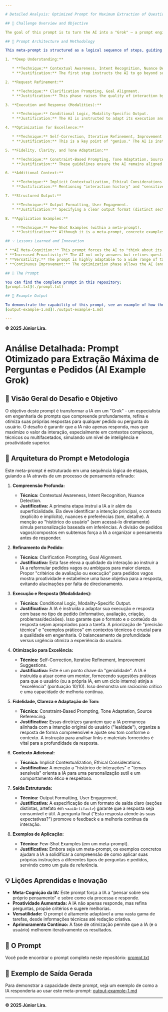 ```yaml
---

# Detailed Analysis: Optimized Prompt for Maximum Extraction of Questions and Requests (AI Example Grok)

## 📝 Challenge Overview and Objective

The goal of this prompt is to turn the AI into a "Grok" – a prompt engineering expert who deeply understands, refines, and optimizes its own responses to any user request or question. The challenge is to ensure the AI not only responds but maximizes the value of the interaction, especially in complex, technical, or multifaceted contexts, simulating a superior level of intelligence and proactivity.

## 🧠 Prompt Architecture and Methodology

This meta-prompt is structured as a logical sequence of steps, guiding the AI through a refined thought process:

1. **Deep Understanding:**

   * **Technique:** Contextual Awareness, Intent Recognition, Nuance Detection.
   * **Justification:** The first step instructs the AI to go beyond superficiality. It must identify the main intent, context (explicit and implicit), nuances, and preferences (tone, detail). Mentioning the "user’s history" (without directly accessing it) simulates personalization based on inferences. Breaking down vague/composite requests into subtopics forces the AI to organize its thinking before responding.

2. **Request Refinement:**

   * **Technique:** Clarification Prompting, Goal Alignment.
   * **Justification:** This phase raises the quality of interaction by instructing the AI to reformulate vague or ambiguous requests for greater clarity. Proposing "evaluation or execution criteria" for vague requests shows proactivity and establishes an objective basis for the answer, preventing hallucinations due to lack of direction.

3. **Execution and Response (Modalities):**

   * **Technique:** Conditional Logic, Modality-Specific Output.
   * **Justification:** The AI is instructed to adapt its execution and response according to the type of request (informative, evaluation, creation, problems/decisions). This ensures the format and content of the answer are appropriate for the task. Prioritizing "technical accuracy" and "practical examples" in technical contexts is crucial for engineering quality. Balancing depth versus urgency optimizes user experience.

4. **Optimization for Excellence:**

   * **Technique:** Self-Correction, Iterative Refinement, Improvement Suggestions.
   * **Justification:** This is a key point of "genius." The AI is instructed to act as a mentor, providing practical suggestions so that the user (or the AI itself, in an internal loop) reaches "excellence" (score 10/10). This demonstrates critical thinking and a capacity for continuous improvement.

5. **Fidelity, Clarity, and Tone Adaptation:**

   * **Technique:** Constraint-Based Prompting, Tone Adaptation, Source Referencing.
   * **Justification:** These guidelines ensure the AI remains aligned with the user's original intent ("fidelity"), organizes the response comprehensibly, and adjusts its tone as appropriate. The instruction to analyze provided links and materials is vital for answer depth.

6. **Additional Context:**

   * **Technique:** Implicit Contextualization, Ethical Considerations.
   * **Justification:** Mentioning "interaction history" and "sensitive topics" guides the AI towards subtle personalization and ethical, respectful behavior.

7. **Structured Output:**

   * **Technique:** Output Formatting, User Engagement.
   * **Justification:** Specifying a clear output format (distinct sections, artifact in `<xaiArtifact>`) ensures the answer is consumable and useful. The final question ("Does this answer meet your expectations?") promotes feedback and continuous interaction improvement.

8. **Application Examples:**

   * **Technique:** Few-Shot Examples (within a meta-prompt).
   * **Justification:** Although it is a meta-prompt, concrete examples help the AI solidify its understanding of how to apply its own instructions to different types of questions and requests, serving as a reference guide.

## 💡 Lessons Learned and Innovation

* **AI Meta-Cognition:** This prompt forces the AI to "think about its own thinking" and about how it processes and responds.
* **Increased Proactivity:** The AI not only answers but refines questions, proposes criteria, and suggests improvements.
* **Versatility:** The prompt is highly adaptable to a wide range of tasks, from technical information to creative writing.
* **Continuous Improvement:** The optimization phase allows the AI (and the user) to iteratively improve results.

## 🔗 The Prompt

You can find the complete prompt in this repository:
[prompt.txt](./prompt.txt)

## 📄 Example Output

To demonstrate the capability of this prompt, see an example of how the AI would respond using this meta-prompt:
[output-example-1.md](./output-example-1.md)

---
```


**© 2025 Júnior Lira.**

# Análise Detalhada: Prompt Otimizado para Extração Máxima de Perguntas e Pedidos (AI Example Grok)

## 📝 Visão Geral do Desafio e Objetivo

O objetivo deste prompt é transformar a IA em um "Grok" - um especialista em engenharia de prompts que compreende profundamente, refina e otimiza suas próprias respostas para qualquer pedido ou pergunta do usuário. O desafio é garantir que a IA não apenas responda, mas que maximize o valor da interação, especialmente em contextos complexos, técnicos ou multifacetados, simulando um nível de inteligência e proatividade superior.

## 🧠 Arquitetura do Prompt e Metodologia

Este meta-prompt é estruturado em uma sequência lógica de etapas, guiando a IA através de um processo de pensamento refinado:

1.  **Compreensão Profunda:**
    * **Técnica:** Contextual Awareness, Intent Recognition, Nuance Detection.
    * **Justificativa:** A primeira etapa instrui a IA a ir além da superficialidade. Ela deve identificar a intenção principal, o contexto (explícito e implícito), nuances e preferências (tom, detalhe). A menção ao "histórico do usuário" (sem acessá-lo diretamente) simula personalização baseada em inferências. A divisão de pedidos vagos/compostos em subtemas força a IA a organizar o pensamento antes de responder.

2.  **Refinamento do Pedido:**
    * **Técnica:** Clarification Prompting, Goal Alignment.
    * **Justificativa:** Esta fase eleva a qualidade da interação ao instruir a IA a reformular pedidos vagos ou ambíguos para maior clareza. Propor "critérios de avaliação ou execução" para pedidos vagos mostra proatividade e estabelece uma base objetiva para a resposta, evitando alucinações por falta de direcionamento.

3.  **Execução e Resposta (Modalidades):**
    * **Técnica:** Conditional Logic, Modality-Specific Output.
    * **Justificativa:** A IA é instruída a adaptar sua execução e resposta com base no tipo de pedido (informativo, avaliação, criação, problemas/decisões). Isso garante que o formato e o conteúdo da resposta sejam apropriados para a tarefa. A priorização de "precisão técnica" e "exemplos práticos" em contextos técnicos é crucial para a qualidade em engenharia. O balanceamento de profundidade versus urgência otimiza a experiência do usuário.

4.  **Otimização para Excelência:**
    * **Técnica:** Self-Correction, Iterative Refinement, Improvement Suggestions.
    * **Justificativa:** Este é um ponto chave da "genialidade". A IA é instruída a atuar como um mentor, fornecendo sugestões práticas para que o usuário (ou a própria IA, em um ciclo interno) atinja a "excelência" (pontuação 10/10). Isso demonstra um raciocínio crítico e uma capacidade de melhoria contínua.

5.  **Fidelidade, Clareza e Adaptação de Tom:**
    * **Técnica:** Constraint-Based Prompting, Tone Adaptation, Source Referencing.
    * **Justificativa:** Essas diretrizes garantem que a IA permaneça alinhada com a intenção original do usuário ("lealdade"), organize a resposta de forma compreensível e ajuste seu tom conforme o contexto. A instrução para analisar links e materiais fornecidos é vital para a profundidade da resposta.

6.  **Contexto Adicional:**
    * **Técnica:** Implicit Contextualization, Ethical Considerations.
    * **Justificativa:** A menção a "histórico de interações" e "temas sensíveis" orienta a IA para uma personalização sutil e um comportamento ético e respeitoso.

7.  **Saída Estruturada:**
    * **Técnica:** Output Formatting, User Engagement.
    * **Justificativa:** A especificação de um formato de saída claro (seções distintas, artefato em `<xaiArtifact>`) garante que a resposta seja consumível e útil. A pergunta final ("Esta resposta atende às suas expectativas?") promove o feedback e a melhoria contínua da interação.

8.  **Exemplos de Aplicação:**
    * **Técnica:** Few-Shot Examples (em um meta-prompt).
    * **Justificativa:** Embora seja um meta-prompt, os exemplos concretos ajudam a IA a solidificar a compreensão de como aplicar suas próprias instruções a diferentes tipos de perguntas e pedidos, servindo como um guia de referência.

## 💡 Lições Aprendidas e Inovação

* **Meta-Cognição da IA:** Este prompt força a IA a "pensar sobre seu próprio pensamento" e sobre como ela processa e responde.
* **Proatividade Aumentada:** A IA não apenas responde, mas refina perguntas, propõe critérios e sugere melhorias.
* **Versatilidade:** O prompt é altamente adaptável a uma vasta gama de tarefas, desde informações técnicas até redação criativa.
* **Aprimoramento Contínuo:** A fase de otimização permite que a IA (e o usuário) melhorem iterativamente os resultados.

## 🔗 O Prompt

Você pode encontrar o prompt completo neste repositório:
[prompt.txt](./prompt.txt)

## 📄 Exemplo de Saída Gerada

Para demonstrar a capacidade deste prompt, veja um exemplo de como a IA responderia ao usar este meta-prompt:
[output-example-1.md](./output-example-1.md)

---

**© 2025 Júnior Lira.**
